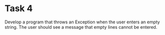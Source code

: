 # Task 4

Develop a program that throws an Exception when the user enters an empty string.
The user should see a message that empty lines cannot be entered.
